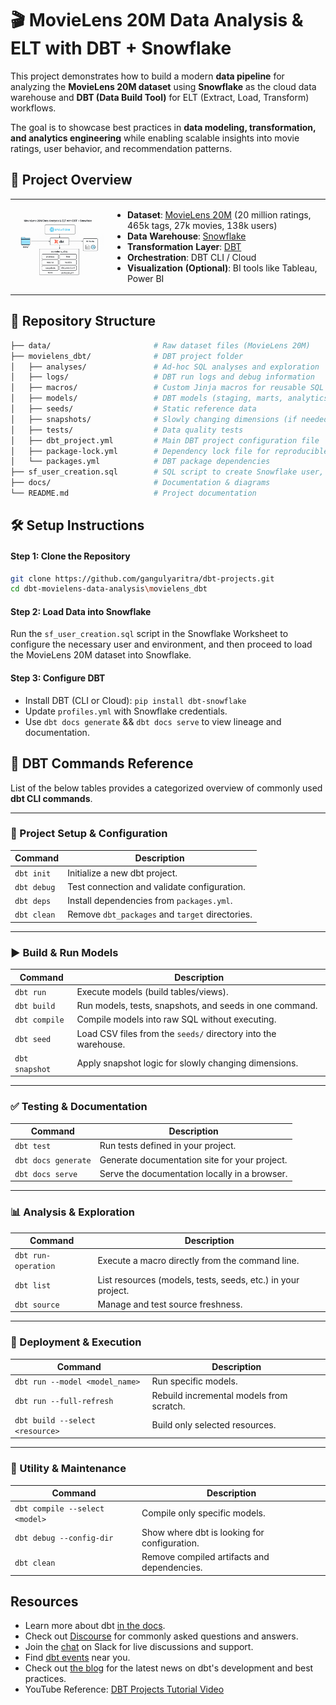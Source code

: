 # 🎬 MovieLens 20M Data Analysis & ELT with DBT + Snowflake

This project demonstrates how to build a modern **data pipeline** for analyzing the **MovieLens 20M dataset** using **Snowflake** as the cloud data warehouse and **DBT (Data Build Tool)** for ELT (Extract, Load, Transform) workflows.

The goal is to showcase best practices in **data modeling, transformation, and analytics engineering** while enabling scalable insights into movie ratings, user behavior, and recommendation patterns.

## 🚀 Project Overview

<table>
  <tr>
    <td>
      <img src="docs/project-architecture.png" alt="Project Architecture" width="300"/>
    </td>
    <td>
      <ul>
        <li><strong>Dataset</strong>: <a href="https://grouplens.org/datasets/movielens/20m/">MovieLens 20M</a> (20 million ratings, 465k tags, 27k movies, 138k users)</li>
        <li><strong>Data Warehouse</strong>: <a href="https://www.snowflake.com/">Snowflake</a></li>
        <li><strong>Transformation Layer</strong>: <a href="https://www.getdbt.com/">DBT</a></li>
        <li><strong>Orchestration</strong>: DBT CLI / Cloud</li>
        <li><strong>Visualization (Optional)</strong>: BI tools like Tableau, Power BI</li>
      </ul>
    </td>
  </tr>
</table>

## 📂 Repository Structure

```bash
├── data/                       # Raw dataset files (MovieLens 20M)
├── movielens_dbt/              # DBT project folder
│   ├── analyses/               # Ad-hoc SQL analyses and exploration
│   ├── logs/                   # DBT run logs and debug information
│   ├── macros/                 # Custom Jinja macros for reusable SQL logic
│   ├── models/                 # DBT models (staging, marts, analytics)
│   ├── seeds/                  # Static reference data
│   ├── snapshots/              # Slowly changing dimensions (if needed)
│   ├── tests/                  # Data quality tests
│   ├── dbt_project.yml         # Main DBT project configuration file
│   ├── package-lock.yml        # Dependency lock file for reproducible builds
│   └── packages.yml            # DBT package dependencies
├── sf_user_creation.sql        # SQL script to create Snowflake user, roles, and grants
├── docs/                       # Documentation & diagrams
└── README.md                   # Project documentation
```

## 🛠️ Setup Instructions

#### **Step 1:** Clone the Repository

```bash
git clone https://github.com/gangulyaritra/dbt-projects.git
cd dbt-movielens-data-analysis\movielens_dbt
```

#### **Step 2:** Load Data into Snowflake

Run the `sf_user_creation.sql` script in the Snowflake Worksheet to configure the necessary user and environment, and then proceed to load the MovieLens 20M dataset into Snowflake.

#### **Step 3:** Configure DBT

- Install DBT (CLI or Cloud): `pip install dbt-snowflake`
- Update `profiles.yml` with Snowflake credentials.
- Use `dbt docs generate` && `dbt docs serve` to view lineage and documentation.

## 📖 DBT Commands Reference

List of the below tables provides a categorized overview of commonly used **dbt CLI commands**.

---

### 🔧 Project Setup & Configuration

| Command     | Description                                     |
| ----------- | ----------------------------------------------- |
| `dbt init`  | Initialize a new dbt project.                   |
| `dbt debug` | Test connection and validate configuration.     |
| `dbt deps`  | Install dependencies from `packages.yml`.       |
| `dbt clean` | Remove `dbt_packages` and `target` directories. |

---

### ▶️ Build & Run Models

| Command        | Description                                                    |
| -------------- | -------------------------------------------------------------- |
| `dbt run`      | Execute models (build tables/views).                           |
| `dbt build`    | Run models, tests, snapshots, and seeds in one command.        |
| `dbt compile`  | Compile models into raw SQL without executing.                 |
| `dbt seed`     | Load CSV files from the `seeds/` directory into the warehouse. |
| `dbt snapshot` | Apply snapshot logic for slowly changing dimensions.           |

---

### ✅ Testing & Documentation

| Command             | Description                                   |
| ------------------- | --------------------------------------------- |
| `dbt test`          | Run tests defined in your project.            |
| `dbt docs generate` | Generate documentation site for your project. |
| `dbt docs serve`    | Serve the documentation locally in a browser. |

---

### 📊 Analysis & Exploration

| Command             | Description                                                  |
| ------------------- | ------------------------------------------------------------ |
| `dbt run-operation` | Execute a macro directly from the command line.              |
| `dbt list`          | List resources (models, tests, seeds, etc.) in your project. |
| `dbt source`        | Manage and test source freshness.                            |

---

### 🔄 Deployment & Execution

| Command                         | Description                              |
| ------------------------------- | ---------------------------------------- |
| `dbt run --model <model_name>`  | Run specific models.                     |
| `dbt run --full-refresh`        | Rebuild incremental models from scratch. |
| `dbt build --select <resource>` | Build only selected resources.           |

---

### 🧰 Utility & Maintenance

| Command                        | Description                                  |
| ------------------------------ | -------------------------------------------- |
| `dbt compile --select <model>` | Compile only specific models.                |
| `dbt debug --config-dir`       | Show where dbt is looking for configuration. |
| `dbt clean`                    | Remove compiled artifacts and dependencies.  |

## Resources

- Learn more about dbt [in the docs](https://docs.getdbt.com/docs/introduction).
- Check out [Discourse](https://discourse.getdbt.com/) for commonly asked questions and answers.
- Join the [chat](https://community.getdbt.com/) on Slack for live discussions and support.
- Find [dbt events](https://events.getdbt.com) near you.
- Check out [the blog](https://blog.getdbt.com/) for the latest news on dbt's development and best practices.
- YouTube Reference: [DBT Projects Tutorial Video](https://www.youtube.com/watch?v=zZVQluYDwYY)

